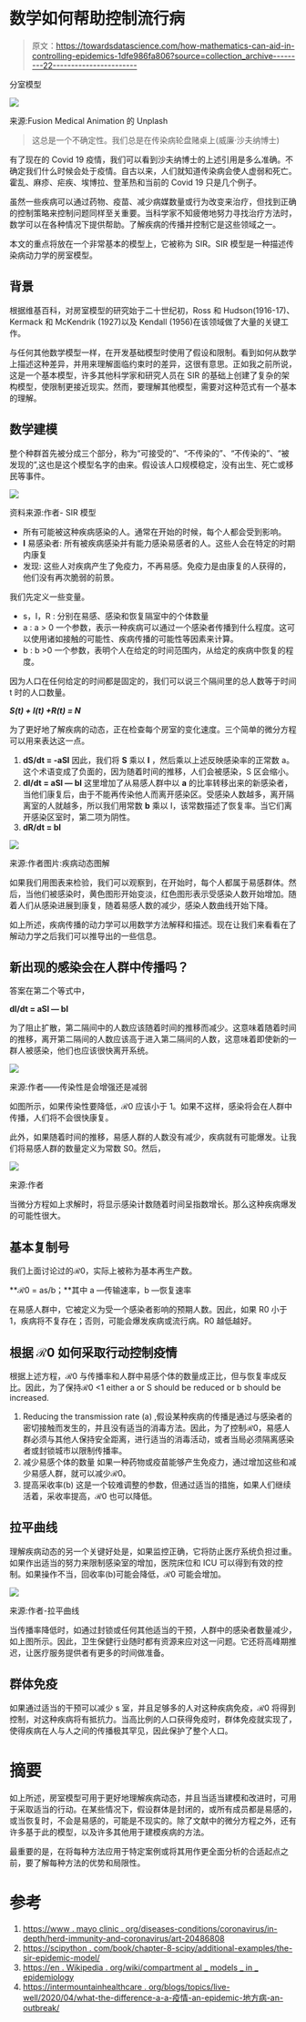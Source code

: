 # 数学如何帮助控制流行病

> 原文：<https://towardsdatascience.com/how-mathematics-can-aid-in-controlling-epidemics-1dfe986fa806?source=collection_archive---------22----------------------->

分室模型

![](img/b0763c61ff4426dd63004b0c257a8f17.png)

来源:Fusion Medical Animation 的 Unplash

> 这总是一个不确定性。我们总是在传染病轮盘赌桌上(威廉·沙夫纳博士)

有了现在的 Covid 19 疫情，我们可以看到沙夫纳博士的上述引用是多么准确。不确定我们什么时候会处于疫情。自古以来，人们就知道传染病会使人虚弱和死亡。霍乱、麻疹、疟疾、埃博拉、登革热和当前的 Covid 19 只是几个例子。

虽然一些疾病可以通过药物、疫苗、减少病媒数量或行为改变来治疗，但找到正确的控制策略来控制问题同样至关重要。当科学家不知疲倦地努力寻找治疗方法时，数学可以在各种情况下提供帮助。了解疾病的传播并控制它是这些领域之一。

本文的重点将放在一个非常基本的模型上，它被称为 SIR。SIR 模型是一种描述传染病动力学的房室模型。

## 背景

根据维基百科，对房室模型的研究始于二十世纪初，Ross 和 Hudson(1916-17)、Kermack 和 McKendrik (1927)以及 Kendall (1956)在该领域做了大量的关键工作。

与任何其他数学模型一样，在开发基础模型时使用了假设和限制。看到如何从数学上描述这种差异，并用来理解面临约束时的差异，这很有意思。正如我之前所说，这是一个基本模型，许多其他科学家和研究人员在 SIR 的基础上创建了复杂的架构模型，使限制更接近现实。然而，要理解其他模型，需要对这种范式有一个基本的理解。

## 数学建模

整个种群首先被分成三个部分，称为“可接受的”、“不传染的”、“不传染的”、“被发现的”,这也是这个模型名字的由来。假设该人口规模稳定，没有出生、死亡或移民等事件。

![](img/987429a7f5fe931a52410c57c0f6d870.png)

资料来源:作者- SIR 模型

*   所有可能被这种疾病感染的人。通常在开始的时候，每个人都会受到影响。
*   **I** 易感染者:
    所有被疾病感染并有能力感染易感者的人。这些人会在特定的时期内康复
*   发现:
    这些人对疾病产生了免疫力，不再易感。免疫力是由康复的人获得的，他们没有再次脆弱的前景。

我们先定义一些变量。

*   s，I，R :
    分别在易感、感染和恢复隔室中的个体数量
*   a : a > 0
    一个参数，表示一种疾病可以通过一个感染者传播到什么程度。这可以使用诸如接触的可能性、疾病传播的可能性等因素来计算。
*   b : b >0
    一个参数，表明个人在给定的时间范围内，从给定的疾病中恢复的程度。

因为人口在任何给定的时间都是固定的，我们可以说三个隔间里的总人数等于时间 t 时的人口数量。

***S(t) + I(t) +R(t) = N***

为了更好地了解疾病的动态，正在检查每个房室的变化速度。三个简单的微分方程可以用来表达这一点。

1.  **dS/dt = -aSI** 因此，我们将 **S** 乘以 **I** ，然后乘以上述反映感染率的正常数 a。这个术语变成了负面的，因为随着时间的推移，人们会被感染，S 区会缩小。
2.  **dI/dt = aSI — bI** 这里增加了从易感人群中以 **a** 的比率转移出来的新感染者，当他们康复后，由于不能再传染他人而离开感染区。受感染人数越多，离开隔离室的人就越多，所以我们用常数 **b** 乘以 I，该常数描述了恢复率。当它们离开感染区室时，第二项为阴性。
3.  **dR/dt = bI**

![](img/821c52aebe25d423270734670c048d42.png)

来源:作者图片:疾病动态图解

如果我们用图表来检验，我们可以观察到，在开始时，每个人都属于易感群体。然后，当他们被感染时，黄色图形开始变淡，红色图形表示受感染人数开始增加。随着人们从感染进展到康复，随着易感人数的减少，感染人数曲线开始下降。

如上所述，疾病传播的动力学可以用数学方法解释和描述。现在让我们来看看在了解动力学之后我们可以推导出的一些信息。

## 新出现的感染会在人群中传播吗？

答案在第二个等式中，

**dI/dt = aSI — bI**

为了阻止扩散，第二隔间中的人数应该随着时间的推移而减少。这意味着随着时间的推移，离开第二隔间的人数应该高于进入第二隔间的人数，这意味着即使新的一群人被感染，他们也应该很快离开系统。

![](img/44f61c76309ac592397bef5040cb9899.png)

来源:作者——传染性是会增强还是减弱

如图所示，如果传染性要降低，ℛ0 应该小于 1。如果不这样，感染将会在人群中传播，人们将不会很快康复。

此外，如果随着时间的推移，易感人群的人数没有减少，疾病就有可能爆发。让我们将易感人群的数量定义为常数 S0。然后，

![](img/dd5894fafd7ea5b2d15bb87f484a37f6.png)

来源:作者

当微分方程如上求解时，将显示感染计数随着时间呈指数增长。那么这种疾病爆发的可能性很大。

## **基本复制号**

我们上面讨论过的ℛ0，实际上被称为基本再生产数。

**ℛ0 = as/b；**其中 a —传输速率，b —恢复速率

在易感人群中，它被定义为受一个感染者影响的预期人数。因此，如果 R0 小于 1，疾病将不复存在；否则，可能会爆发疾病或流行病。R0 越低越好。

## 根据 **ℛ0** 如何采取行动控制疫情

根据上述方程，ℛ0 与传播率和人群中易感个体的数量成正比，但与恢复率成反比。因此，为了保持ℛ0 <1 either a or S should be reduced or b should be increased.

1.  Reducing the transmission rate (a)
    ,假设某种疾病的传播是通过与感染者的密切接触而发生的，并且没有适当的消毒方法。因此，为了控制ℛ0，易感人群必须与其他人保持安全距离，进行适当的消毒活动，或者当局必须隔离感染者或封锁城市以限制传播率。
2.  减少易感个体的数量
    如果一种药物或疫苗能够产生免疫力，通过增加这些和减少易感人群，就可以减少ℛ0。
3.  提高采收率(b)
    这是一个较难调整的参数，但通过适当的措施，如果人们继续活着，采收率提高，ℛ0 也可以降低。

## 拉平曲线

理解疾病动态的另一个关键好处是，如果监控正确，它将防止医疗系统负担过重。如果作出适当的努力来限制感染室的增加，医院床位和 ICU 可以得到有效的控制。如果操作不当，回收率(b)可能会降低，ℛ0 可能会增加。

![](img/9e24752dfdb74452f82371d7ca56fa9b.png)

来源:作者-拉平曲线

当传播率降低时，如通过封锁或任何其他适当的干预，人群中的感染者数量减少，如上图所示。因此，卫生保健行业随时都有资源来应对这一问题。它还将高峰期推迟，让医疗服务提供者有更多的时间做准备。

## 群体免疫

如果通过适当的干预可以减少 s 室，并且足够多的人对这种疾病免疫，ℛ0 将得到控制，对这种疾病将有抵抗力。当高比例的人口获得免疫时，群体免疫就实现了，使得疾病在人与人之间的传播极其罕见，因此保护了整个人口。

# 摘要

如上所述，房室模型可用于更好地理解疾病动态，并且当适当建模和改进时，可用于采取适当的行动。在某些情况下，假设群体是封闭的，或所有成员都是易感的，或当恢复时，不会是易感的，可能是不现实的。除了文献中的微分方程之外，还有许多基于此的模型，以及许多其他用于建模疾病的方法。

最重要的是，在将每种方法应用于特定案例或将其用作更全面分析的合适起点之前，要了解每种方法的优势和局限性。

# 参考

1.  [https://www . mayo clinic . org/diseases-conditions/coronavirus/in-depth/herd-immunity-and-coronavirus/art-20486808](https://www.mayoclinic.org/diseases-conditions/coronavirus/in-depth/herd-immunity-and-coronavirus/art-20486808)
2.  [https://scipython . com/book/chapter-8-scipy/additional-examples/the-sir-epidemic-model/](https://scipython.com/book/chapter-8-scipy/additional-examples/the-sir-epidemic-model/)
3.  [https://en . Wikipedia . org/wiki/compartment al _ models _ in _ epidemiology](https://en.wikipedia.org/wiki/Compartmental_models_in_epidemiology)
4.  [https://intermountainhealthcare . org/blogs/topics/live-well/2020/04/what-the-difference-a-a-疫情-an-epidemic-地方病-an-outbreak/](https://intermountainhealthcare.org/blogs/topics/live-well/2020/04/whats-the-difference-between-a-pandemic-an-epidemic-endemic-and-an-outbreak/)